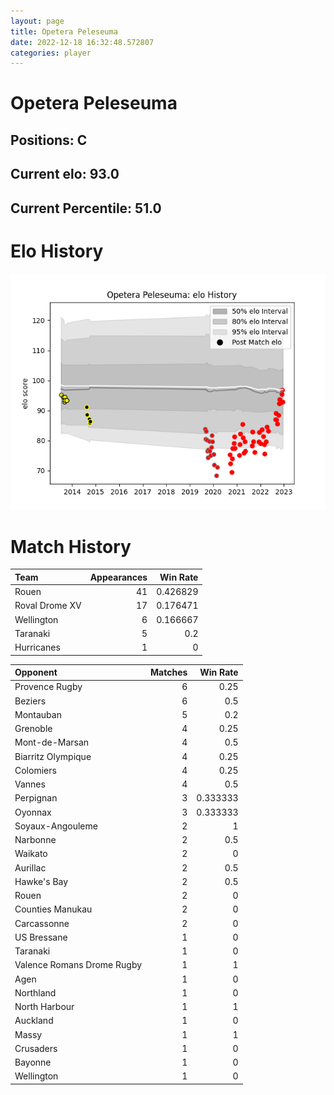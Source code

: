 ```yaml
---  
layout: page  
title: Opetera Peleseuma  
date: 2022-12-18 16:32:48.572807  
categories: player  
---
```

# Opetera Peleseuma

## Positions: C

## Current elo: 93.0

## Current Percentile: 51.0

# Elo History


![elo history](history_OpeteraPeleseuma.png)
# Match History


| Team           |   Appearances |   Win Rate |
|:---------------|--------------:|-----------:|
| Rouen          |            41 |   0.426829 |
| Roval Drome XV |            17 |   0.176471 |
| Wellington     |             6 |   0.166667 |
| Taranaki       |             5 |   0.2      |
| Hurricanes     |             1 |   0        |

| Opponent                   |   Matches |   Win Rate |
|:---------------------------|----------:|-----------:|
| Provence Rugby             |         6 |   0.25     |
| Beziers                    |         6 |   0.5      |
| Montauban                  |         5 |   0.2      |
| Grenoble                   |         4 |   0.25     |
| Mont-de-Marsan             |         4 |   0.5      |
| Biarritz Olympique         |         4 |   0.25     |
| Colomiers                  |         4 |   0.25     |
| Vannes                     |         4 |   0.5      |
| Perpignan                  |         3 |   0.333333 |
| Oyonnax                    |         3 |   0.333333 |
| Soyaux-Angouleme           |         2 |   1        |
| Narbonne                   |         2 |   0.5      |
| Waikato                    |         2 |   0        |
| Aurillac                   |         2 |   0.5      |
| Hawke's Bay                |         2 |   0.5      |
| Rouen                      |         2 |   0        |
| Counties Manukau           |         2 |   0        |
| Carcassonne                |         2 |   0        |
| US Bressane                |         1 |   0        |
| Taranaki                   |         1 |   0        |
| Valence Romans Drome Rugby |         1 |   1        |
| Agen                       |         1 |   0        |
| Northland                  |         1 |   0        |
| North Harbour              |         1 |   1        |
| Auckland                   |         1 |   0        |
| Massy                      |         1 |   1        |
| Crusaders                  |         1 |   0        |
| Bayonne                    |         1 |   0        |
| Wellington                 |         1 |   0        |